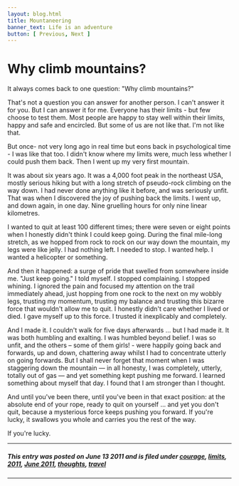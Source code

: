 ```yaml
---
layout: blog.html
title: Mountaneering
banner_text: Life is an adventure
button: [ Previous, Next ]
---
```


# Why climb mountains?

It always comes back to one question: "Why climb mountains?"

That's not a question you can answer for another person. I can't answer it for you. But I can answer it for me. Everyone has their limits - but few choose to test them. Most people are happy to stay well within their limits, happy and safe and encircled. But some of us are not like that. I'm not like that.

But once- not very long ago in real time but eons back in psychological time - I was like that too. I didn't know where my limits were, much less whether I could push them back. Then I went up my very first mountain.

It was about six years ago. It was a 4,000 foot peak in the northeast USA, mostly serious hiking but with a long stretch of pseudo-rock climbing on the way down. I had never done anything like it before, and was seriously unfit. That was when I discovered the joy of pushing back the limits. I went up, and down again, in one day. Nine gruelling hours for only nine linear kilometres.

I wanted to quit at least 100 different times; there were seven or eight points when I honestly didn't think I could keep going. During the final mile-long stretch, as we hopped from rock to rock on our way down the mountain, my legs were like jelly. I had nothing left. I needed to stop. I wanted help. I wanted a helicopter or something.

And then it happened: a surge of pride that swelled from somewhere inside me. "Just keep going." I told myself. I stopped complaining. I stopped whining. I ignored the pain and focused my attention on the trail immediately ahead, just hopping from one rock to the next on my wobbly legs, trusting my momentum, trusting my balance and trusting this bizarre force that wouldn't allow me to quit. I honestly didn't care whether I lived or died. I gave myself up to this force. I trusted it inexplicably and completely.

And I made it. I couldn't walk for five days afterwards … but I had made it. It was both humbling and exalting. I was humbled beyond belief. I was so unfit, and the others – some of them girls! - were happily going back and forwards, up and down, chattering away whilst I had to concentrate utterly on going forwards. But I shall never forget that moment when I was staggering down the mountain — in all honesty, I was completely, utterly, totally out of gas — and yet something kept pushing me forward. I learned something about myself that day. I found that I am stronger than I thought.

And until you've been there, until you've been in that exact position: at the absolute end of your rope, ready to quit on yourself … and yet you don't quit, because a mysterious force keeps pushing you forward. If you're lucky, it swallows you whole and carries you the rest of the way.

If you're lucky.

***

##### _This entry was posted on June 13 2011 and is filed under [courage](#), [limits](#), [2011](#), [June 2011](#), [thoughts](#), [travel](#)_

***
